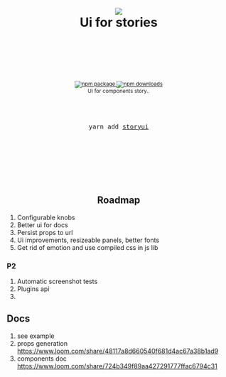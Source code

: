 <div align="center">
  <h1>
    <br/>
   <img src="https://github.com/zmitry/storyui/blob/master/pkg/app/logo.svg">
    <br />
    Ui for stories
    <br />
    <br />
    <br />
  </h1>
  <sup>
    <br />
    <br />
    <a href="https://www.npmjs.com/package/storyui">
       <img src="https://img.shields.io/npm/v/storyui.svg" alt="npm package" />
    </a>
    <a href="https://www.npmjs.com/package/@zmitry/struct">
      <img src="https://img.shields.io/npm/dm/storyui" alt="npm downloads" />
    </a>
    <br />
    Ui for components story.</em></a>.

  </sup>
  <br />
  <br />
  <br />
  <br />
  <pre>yarn add <a href="https://www.npmjs.com/package/@zmitry/struct">storyui</a></pre>
  <br />
  <br />
  <br />
</div>

<br />
<br />
<br />

<div align="center">
<h2>Roadmap</h2>
</div>

1. Configurable knobs
2. Better ui for docs
3. Persist props to url
4. Ui improvements, resizeable panels, better fonts
5. Get rid of emotion and use compiled css in js lib

### P2

1. Automatic screenshot tests
2. Plugins api
3.

## Docs

1. see example
2. props generation https://www.loom.com/share/48117a8d660540f681d4ac67a38b1ad9
3. components doc https://www.loom.com/share/724b349f89aa427291777ffac6794c31

